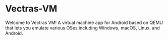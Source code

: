 # Vectras-VM
Welcome to Vectras VM! A virtual machine app for Android based on QEMU that lets you emulate various OSes including Windows, macOS, Linux, and Android.
